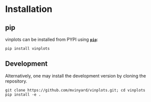 # Installation

## pip
vinplots can be installed from PYPI using [**`pip`**](https://pypi.org/project/vinplots/):

```
pip install vinplots
```

## Development

Alternatively, one may install the development version by cloning the repository.

```
git clone https://github.com/mvinyard/vinplots.git; cd vinplots
pip install -e .
```
